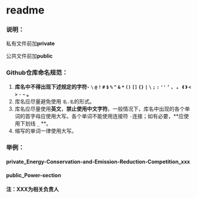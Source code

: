 # readme

### 说明：

私有文件前加**private**

公共文件前加**public**

### Github仓库命名规范：

1. **库名中不得出现下述规定的字符`-` `\` `@` `!` `#` `$` `%` `^` `&` `*` `()` `[]` `{}` `|` `\` `;` `:` `''` `’` `，` `。` `《` `》` `<` `>` `·` `~` 。**
2. 库名应尽量避免使用 `名.名`的形式。
3. 库名应尽量使用**英文**，**禁止使用中文字符**。一般情况下，库名中出现的各个单词的首字母应使用大写。各个单词不能使用连接符 `-`连接；如有必要，**应使用下划线 `_` **。
4. 缩写的单词一律使用大写。

### 举例：

#### private_Energy-Conservation-and-Emission-Reduction-Competition_xxx    

#### public_Power-section

**注：XXX为相关负责人**

